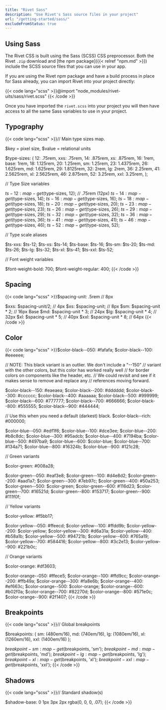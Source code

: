 ```yaml
---
title: "Rivet Sass"
description: "Use Rivet's Sass source files in your project"
url: "/getting-started/sass/"
excludeFromStatus: true
---
```

## Using Sass
The Rivet CSS is built using the Sass (SCSS) CSS preprocessor. Both the Rivet `.zip` download and [the npm package]({{< relref "npm.md" >}}) include the SCSS source files that you can use in your app.

If you are using the Rivet npm package and have a build process in place for Sass already, you can import Rivet into your project directly:

{{< code lang="scss" >}}@import "node_modules/rivet-uits/sass/rivet.scss"
{{< /code >}}

Once you have imported the `rivet.scss` into your project you will then have access to all the same Sass variables to use in your project.

## Typography
{{< code lang="scss" >}}// Main type sizes map.

$key = pixel size, $value = relational units

$type-sizes: (
  12: .75rem,
  xxs: .75rem,
  14: .875rem,
  xs: .875rem,
  16: 1rem,
  base: 1rem,
  18: 1.125rem,
  20: 1.25rem,
  sm: 1.25rem,
  23: 1.4375rem,
  26: 1.625rem,
  md: 1.625rem,
  29: 1.8125rem,
  32: 2rem,
  lg: 2rem,
  36: 2.25rem,
  41: 2.5625rem,
  xl: 2.5625rem,
  46: 2.875rem,
  52: 3.25rem,
  xxl: 3.25rem,
);

// Type Size variables

$ts-12: map-get($type-sizes, 12); // .75rem (12px)
$ts-14: map-get($type-sizes, 14);
$ts-16: map-get($type-sizes, 16);
$ts-18: map-get($type-sizes, 18);
$ts-20: map-get($type-sizes, 20);
$ts-23: map-get($type-sizes, 23);
$ts-26: map-get($type-sizes, 26);
$ts-29: map-get($type-sizes, 29);
$ts-32: map-get($type-sizes, 32);
$ts-36: map-get($type-sizes, 36);
$ts-41: map-get($type-sizes, 41);
$ts-46: map-get($type-sizes, 46);
$ts-52: map-get($type-sizes, 52);


// Type scale aliases

$ts-xxs: $ts-12;
$ts-xs: $ts-14;
$ts-base: $ts-16;
$ts-sm: $ts-20;
$ts-md: $ts-26;
$ts-lg: $ts-32;
$ts-xl: $ts-41;
$ts-xxl: $ts-52;

// Font weight variables 

$font-weight-bold: 700;
$font-weight-regular: 400;
{{< /code >}}

## Spacing

{{< code lang="scss" >}}$spacing-unit: .5rem      // 8px

$xxs: $spacing-unit/2;       // 4px
$xs: $spacing-unit;          // 8px
$sm: $spacing-unit * 2;      // 16px Base
$md: $spacing-unit * 3;      // 24px
$lg: $spacing-unit * 4;      // 32px
$xl: $spacing-unit * 5;      // 40px
$xxl: $spacing-unit * 8;     // 64px
{{< /code >}}

## Color

{{< code lang="scss" >}}$color-black--050: #fafafa;
$color-black--100: #eeeeee;

// NOTE: This black variant is an outlier. We don't include a "--150"
// variant with the other colors, but this color has worked really well
// for border colors on components like the header, etc.
// We could revisit and see if it makes sense to remove and replace any
// references moving forward.

$color-black--150: #eaeaea;
$color-black--200: #dddddd;
$color-black--300: #cccccc;
$color-black--400: #aaaaaa;
$color-black--500: #999999;
$color-black--600: #777777;
$color-black--700: #666666;
$color-black--800: #555555;
$color-black--900: #444444;

// Use this when you need a default (darkest) black.
$color-black--rich: #000000;

$color-blue--050: #edf1f6;
$color-blue--100: #dce3ee;
$color-blue--200: #b8c8dc;
$color-blue--300: #95adcb;
$color-blue--400: #7194ba;
$color-blue--500: #497ba9;
$color-blue--600: $color-blue;
$color-blue--700: #134a71;
$color-blue--800: #16324b;
$color-blue--900: #121c28;

// Green variants

$color-green: #008a28;

$color-green--050: #eaf3e8;
$color-green--100: #d4e8d2;
$color-green--200: #aad1a7;
$color-green--300: #7eb97c;
$color-green--400: #50a253;
$color-green--500: $color-green;
$color-green--600: #116d23;
$color-green--700: #16521d;
$color-green--800: #153717;
$color-green--900: #111f0f;

// Yellow variants

$color-yellow: #f5bb17;

$color-yellow--050: #ffeecd;
$color-yellow--100: #ffdd9b;
$color-yellow--200: $color-yellow;
$color-yellow--300: #d6a31a;
$color-yellow--400: #b58a1b;
$color-yellow--500: #94721b;
$color-yellow--600: #765a19;
$color-yellow--700: #584416;
$color-yellow--800: #3c2e13;
$color-yellow--900: #221b0c;

// Orange variants

$color-orange: #df3603;

$color-orange--050: #ffece5;
$color-orange--100: #ffd9cc;
$color-orange--200: #ffb49a;
$color-orange--300: #fa8e6b;
$color-orange--400: #ef663c;
$color-orange--500: $color-orange;
$color-orange--600: #b02f0a;
$color-orange--700: #82270d;
$color-orange--800: #571e0c;
$color-orange--900: #2f1407;
{{< /code >}}

## Breakpoints

{{< code lang="scss" >}}// Global breakpoints

$breakpoints: (
  sm: (480em/16),
  md: (740em/16),
  lg: (1080em/16),
  xl: (1260em/16),
  xxl: (1400em/16)
);

$breakpoint-sm: map-get($breakpoints, 'sm');
$breakpoint-md: map-get($breakpoints, 'md');
$breakpoint-lg: map-get($breakpoints, 'lg');
$breakpoint-xl: map-get($breakpoints, 'xl');
$breakpoint-xxl: map-get($breakpoints, 'xxl');
{{< /code >}}

## Shadows

{{< code lang="scss" >}}// Standard shadow(s)

$shadow-base: 0 1px 3px 2px rgba(0, 0, 0, .07);
{{< /code >}}